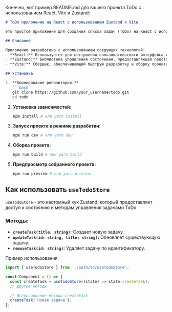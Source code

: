 Конечно, вот пример README.md для вашего проекта ToDo с использованием React, Vite и Zustand:

```markdown
# ToDo приложение на React с использованием Zustand и Vite

Это простое приложение для создания списка задач (ToDo) на React с использованием библиотеки Zustand для управления состоянием.

## Описание

Приложение разработано с использованием следующих технологий:
- **React:** Используется для построения пользовательского интерфейса и компонентов.
- **Zustand:** Библиотека управления состоянием, предоставляющая простой способ работы со сложным состоянием.
- **Vite:** Сборщик, обеспечивающий быструю разработку и сборку проекта.

## Установка

1. **Клонирование репозитория:**
   ```bash
   git clone https://github.com/your_username/todo.git
   cd todo
   ```

2. **Установка зависимостей:**
   ```bash
   npm install # или yarn install
   ```

3. **Запуск проекта в режиме разработки:**
   ```bash
   npm run dev # или yarn dev
   ```

4. **Сборка проекта:**
   ```bash
   npm run build # или yarn build
   ```

5. **Предпросмотр собранного проекта:**
   ```bash
   npm run preview # или yarn preview
   ```


## Как использовать `useTodoStore`

`useTodoStore` - это кастомный хук Zustand, который предоставляет доступ к состоянию и методам управления задачами ToDo.

### Методы:
- **`createTask(title: string)`:** Создает новую задачу.
- **`updateTask(id: string, title: string)`:** Обновляет существующую задачу.
- **`removeTask(id: string)`:** Удаляет задачу по идентификатору.

Пример использования:
```javascript
import { useTodoStore } from './path/to/useTodoStore';

const Component = () => {
  const createTask = useTodoStore((state) => state.createTask);
  // Другие методы

  // Использование метода createTask
  createTask('Новая задача');
};
```
